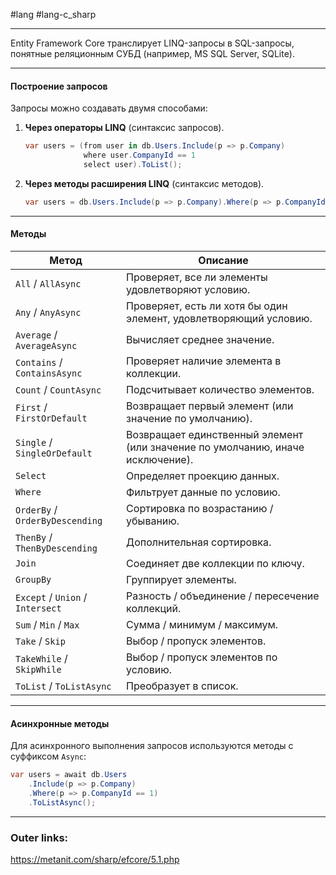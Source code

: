 #lang #lang-c_sharp 

---
Entity Framework Core транслирует LINQ-запросы в SQL-запросы, понятные реляционным СУБД (например, MS SQL Server, SQLite).  

---
#### **Построение запросов**  
Запросы можно создавать двумя способами:  
1. **Через операторы LINQ** (синтаксис запросов).  
	```csharp
	var users = (from user in db.Users.Include(p => p.Company)
	             where user.CompanyId == 1
	             select user).ToList();
	```
2. **Через методы расширения LINQ** (синтаксис методов).  
	```csharp
	var users = db.Users.Include(p => p.Company).Where(p => p.CompanyId == 1).ToList();
	```

---
#### **Методы**  
| Метод | Описание |
|--------|------------|
| `All` / `AllAsync` | Проверяет, все ли элементы удовлетворяют условию. |
| `Any` / `AnyAsync` | Проверяет, есть ли хотя бы один элемент, удовлетворяющий условию. |
| `Average` / `AverageAsync` | Вычисляет среднее значение. |
| `Contains` / `ContainsAsync` | Проверяет наличие элемента в коллекции. |
| `Count` / `CountAsync` | Подсчитывает количество элементов. |
| `First` / `FirstOrDefault` | Возвращает первый элемент (или значение по умолчанию). |
| `Single` / `SingleOrDefault` | Возвращает единственный элемент (или значение по умолчанию, иначе исключение). |
| `Select` | Определяет проекцию данных. |
| `Where` | Фильтрует данные по условию. |
| `OrderBy` / `OrderByDescending` | Сортировка по возрастанию / убыванию. |
| `ThenBy` / `ThenByDescending` | Дополнительная сортировка. |
| `Join` | Соединяет две коллекции по ключу. |
| `GroupBy` | Группирует элементы. |
| `Except` / `Union` / `Intersect` | Разность / объединение / пересечение коллекций. |
| `Sum` / `Min` / `Max` | Сумма / минимум / максимум. |
| `Take` / `Skip` | Выбор / пропуск элементов. |
| `TakeWhile` / `SkipWhile` | Выбор / пропуск элементов по условию. |
| `ToList` / `ToListAsync` | Преобразует в список. |

---

#### **Асинхронные методы**  
Для асинхронного выполнения запросов используются методы с суффиксом `Async`:  
```csharp
var users = await db.Users
    .Include(p => p.Company)
    .Where(p => p.CompanyId == 1)
    .ToListAsync();
```

---
### Outer links:
https://metanit.com/sharp/efcore/5.1.php